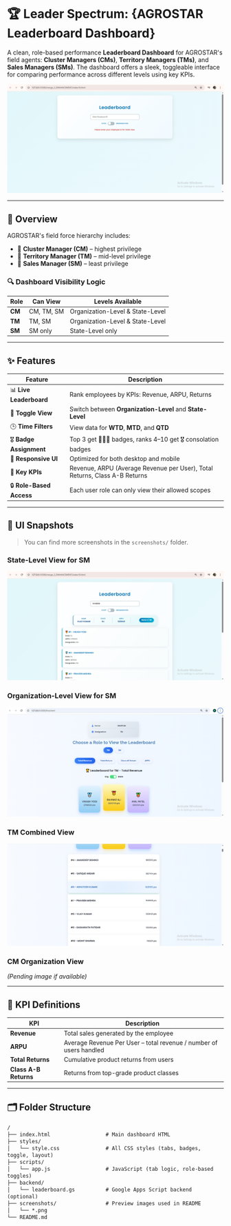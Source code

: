 # 🏆 Leader Spectrum: {AGROSTAR Leaderboard Dashboard}

A clean, role-based performance **Leaderboard Dashboard** for AGROSTAR's field agents: **Cluster Managers (CMs)**, **Territory Managers (TMs)**, and **Sales Managers (SMs)**. The dashboard offers a sleek, toggleable interface for comparing performance across different levels using key KPIs.

![Landing Page - SM View](https://github.com/bhupeshsinha/leader_board/blob/5da788825dd65517446290636cd1a460ac22bdd6/sm_landing%20page%201.png?raw=true)


---

## 🚀 Overview

AGROSTAR's field force hierarchy includes:

- 👑 **Cluster Manager (CM)** – highest privilege
- 🎯 **Territory Manager (TM)** – mid-level privilege
- 📌 **Sales Manager (SM)** – least privilege

### 🔍 Dashboard Visibility Logic

| Role | Can View | Levels Available |
|------|----------|------------------|
| **CM** | CM, TM, SM | Organization-Level & State-Level |
| **TM** | TM, SM | Organization-Level & State-Level |
| **SM** | SM only | State-Level only |

---

## ✨ Features

| Feature | Description |
|--------|-------------|
| 📊 **Live Leaderboard** | Rank employees by KPIs: Revenue, ARPU, Returns |
| 🔁 **Toggle View** | Switch between **Organization-Level** and **State-Level** |
| 🕒 **Time Filters** | View data for **WTD**, **MTD**, and **QTD** |
| 🎖️ **Badge Assignment** | Top 3 get 🥇🥈🥉 badges, ranks 4–10 get 🎖️ consolation badges |
| 📱 **Responsive UI** | Optimized for both desktop and mobile |
| 🧮 **Key KPIs** | Revenue, ARPU (Average Revenue per User), Total Returns, Class A-B Returns |
| 🔒 **Role-Based Access** | Each user role can only view their allowed scopes |

---

## 📸 UI Snapshots

> You can find more screenshots in the `screenshots/` folder.

### State-Level View for SM  
![State Level SM](https://github.com/bhupeshsinha/leader_board/blob/5da788825dd65517446290636cd1a460ac22bdd6/sm_State_level%203.png?raw=true)

### Organization-Level View for SM  
![Organization Level SM](https://github.com/bhupeshsinha/leader_board/blob/5da788825dd65517446290636cd1a460ac22bdd6/combined_view_tm_5.png)

### TM Combined View  
![Combined View TM](https://github.com/bhupeshsinha/leader_board/blob/5da788825dd65517446290636cd1a460ac22bdd6/combined_view_tm_6.png)

### CM Organization View  
*(Pending image if available)*

---

## 📐 KPI Definitions

| KPI | Description |
|-----|-------------|
| **Revenue** | Total sales generated by the employee |
| **ARPU** | Average Revenue Per User – total revenue / number of users handled |
| **Total Returns** | Cumulative product returns from users |
| **Class A-B Returns** | Returns from top-grade product classes |

---

## 🗂️ Folder Structure

```plaintext
/
├── index.html                  # Main dashboard HTML
├── styles/
│   └── style.css               # All CSS styles (tabs, badges, toggle, layout)
├── scripts/
│   └── app.js                  # JavaScript (tab logic, role-based toggles)
├── backend/
│   └── leaderboard.gs          # Google Apps Script backend (optional)
├── screenshots/                # Preview images used in README
│   └── *.png
└── README.md
